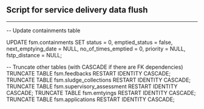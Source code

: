 ## Script for service delivery data flush

---

-- Update containments table

UPDATE fsm.containments
SET
    status = 0,
    emptied_status = false,
    next_emptying_date = NULL,
    no_of_times_emptied = 0,
    priority = NULL,
    fstp_distance = NULL;

-- Truncate other tables (with CASCADE if there are FK dependencies)
TRUNCATE TABLE fsm.feedbacks RESTART IDENTITY CASCADE;
TRUNCATE TABLE fsm.sludge_collections RESTART IDENTITY CASCADE;
TRUNCATE TABLE fsm.supervisory_assessment RESTART IDENTITY CASCADE;
TRUNCATE TABLE fsm.emtyings RESTART IDENTITY CASCADE;
TRUNCATE TABLE fsm.applications RESTART IDENTITY CASCADE;
